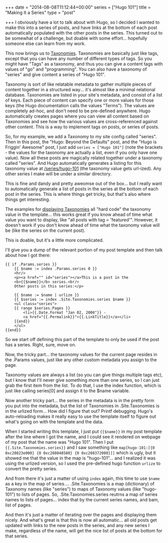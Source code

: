 +++
date = "2014-08-08T11:12:44+00:00"
series = ["Hugo 101"]
title = "Making It a Series"
type = "post"

+++
I obviously have a lot to talk about with Hugo, so I decided I wanted to make
this into a series of posts, and have links at the bottom of each post
automatically populated with the other posts in the series.  This turned out to
be somewhat of a challenge, but doable with some effort... hopefully someone
else can learn from my work.

This now brings us to [Taxonomies](http://hugo.spf13.com/taxonomies/overview).
Taxonomies are basically just like tags, except that you can have any number of
different types of tags.  So you might have "Tags" as a taxonomy, and thus you
can give a content tags with values of "go" and "programming".  You can also
have a taxonomy of "series" and give content a series of "Hugo 101".

Taxonomy is sort of like relatable metadata to gather multiple pieces of content
together in a structured way... it's almost like a minimal relational database.
Taxonomies are listed in your site's metadata, and consist of a list of keys.
Each piece of content can specify one or more values for those keys (the Hugo
documentation calls the values "Terms").  The values are completely ad-hoc, and
don't need to be pre-defined anywhere.  Hugo automatically creates pages where
you can view all content based on Taxonomies and see how the various values are
cross-referenced against other content.  This is a way to implement tags on
posts, or series of posts.

So, for my example, we add a Taxonomy to my site config called "series".  Then
in this post, the "Hugo: Beyond the Defaults" post, and the "Hugo is Friggin'
Awesome" post, I just add `series = ["Hugo 101"]`  (note the brackets - the
values for the taxonomy are actually a list, even if you only have one value).
Now all these posts are magically related together under a taxonomy called
"series".  And Hugo automatically generates a listing for this taxonomy value
at [/series/hugo-101](http://npf.io/series/hugo-101) (the taxonomy value gets
url-ized).  Any other series I make will be under a similar directory.

This is fine and dandy and pretty aweomse out of the box... but I really want to
automatically generate a list of posts in the series at the bottom of each post
in the series.  This is where things get tricky, but that's also where things
get interesting.

The examples for [displaying
Taxonomies](http://hugo.spf13.com/taxonomies/displaying) all "hard code" the
taxonomy value in the template... this works great if you know ahead of time
what value you want to display, like "all posts with tag = 'featured'".
However, it doesn't work if you don't know ahead of time what the taxonomy value
will be (like the series on the current post).

This is doable, but it's a little more complicated.

I'll give you a dump of the relevant portion of my post template and then talk
about how I got there:

```
{{ if .Params.series }}
    {{ $name := index .Params.series 0 }}
    <hr/>
	<p><a href="" id="series"></a>This is a post in the 
	<b>{{$name}}</b> series.<br/>
	Other posts in this series:</p>

    {{ $name := $name | urlize }}
    {{ $series := index .Site.Taxonomies.series $name }}
    <ul class="series">
    {{ range $series.Pages }}
    	<li>{{.Date.Format "Jan 02, 2006"}} -
    	<a href="{{.Permalink}}">{{.LinkTitle}}</a></li>
    {{end}}
    </ul>
{{end}} 
```

So we start off defining this part of the template to only be used if the post
has a series.  Right, sure, move on.

Now, the tricky part... the taxonomy values for the current page resides in the
.Params values, just like any other custom metadata you assign to the page.

Taxonomy values are always a list (so you can give things multiple tags etc),
but I know that I'll never give something more than one series, so I can just
grab the first item from the list.  To do that, I use the index function, which
is just like calling series[0] and assign it to the $name variable.

Now another tricky part... the series in the metadata is in the pretty form you
put into the metadata, but the list of Taxonomies in .Site.Taxonomies is in the
urlized form...  How did I figure that out?  Printf
debugging.  Hugo's auto-reloading makes it really easy to use the template
itself to figure out what's going on with the template and the data.  

When I started writing this template, I just put `{{$name}}` in my post template
after the line where I got the name, and I could see it rendered on webpage of
my post that the name was "Hugo 101".  Then I put `{{.Site.Taxonomies.series}}`
and I saw something like `map[hugo-101:[{0 0xc20823e000} {0 0xc208048580} {0
0xc208372000}]]`  which is ugly, but it showed me that the value in the map is
"hugo-101"... and I realized it was using the urlized version, so I used the
pre-defined hugo function `urlize` to convert the pretty series.

And from there it's just a matter of using `index` again, this time to use
`$name` as a key in the map of series....  .Site.Taxonomies is a map
(dictionary) of Taxonomy names (like "series") to maps of Taxonomy values (like
"hugo-101") to lists of pages.  So, .Site.Taxonomies.series reutrns a map of
series names to lists of pages... index that by the current series names, and
bam, list of pages.

And then it's just a matter of iterating over the pages and displaying them
nicely. And what's great is that this is now all automatic... all old posts get
updated with links to the new posts in the series, and any new series I make,
regardless of the name, will get the nice list of posts at the bottom for that
series.
